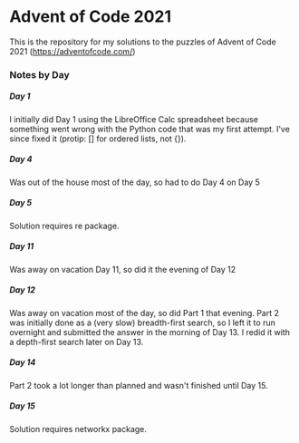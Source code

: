 # Advent of Code 2021
 
This is the repository for my solutions to the puzzles of Advent of Code 2021 (https://adventofcode.com/)

### Notes by Day

##### Day 1
I initially did Day 1 using the LibreOffice Calc spreadsheet because something went wrong with the Python code that was my first attempt. I've since fixed it (protip: [] for ordered lists, not {}).

##### Day 4
Was out of the house most of the day, so had to do Day 4 on Day 5

##### Day 5
Solution requires re package.

##### Day 11
Was away on vacation Day 11, so did it the evening of Day 12

##### Day 12
Was away on vacation most of the day, so did Part 1 that evening. Part 2 was initially done as a (very slow) breadth-first search, so I left it to run overnight and submitted the answer in the morning of Day 13. I redid it with a depth-first search later on Day 13.

##### Day 14
Part 2 took a lot longer than planned and wasn't finished until Day 15.

##### Day 15
Solution requires networkx package.